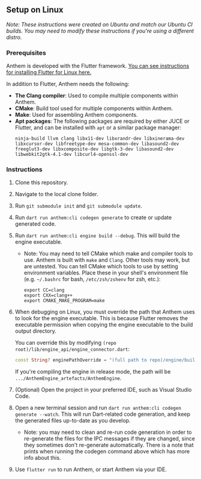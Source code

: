 ## Setup on Linux

_Note: These instructions were created on Ubuntu and match our Ubuntu CI builds. You may need to modify these  instructions if you're using a different distro._

### Prerequisites

Anthem is developed with the Flutter framework. [You can see instructions for installing Flutter for Linux here.](https://docs.flutter.dev/get-started/install/linux)

In addition to Flutter, Anthem needs the following:

- **The Clang compiler**: Used to compile multiple components within Anthem.
- **CMake**: Build tool used for multiple components within Anthem.
- **Make**: Used for assembling Anthem components.
- **Apt packages**: The following packages are required by either JUCE or Flutter, and can be installed with `apt` or a similar package manager:
    ```
    ninja-build llvm clang libx11-dev libxrandr-dev libxinerama-dev libxcursor-dev libfreetype-dev mesa-common-dev libasound2-dev freeglut3-dev libxcomposite-dev libgtk-3-dev libasound2-dev libwebkit2gtk-4.1-dev libcurl4-openssl-dev
    ```

### Instructions

1. Clone this repository.
2. Navigate to the local clone folder.
3. Run `git submodule init` and `git submodule update`.
4. Run `dart run anthem:cli codegen generate` to create or update generated code.
5. Run `dart run anthem:cli engine build --debug`. This will build the engine executable.
    - Note: You may need to tell CMake which make and compiler tools to use. Anthem is built with `make` and `Clang`. Other tools may work, but are untested. You can tell CMake which tools to use by setting environment variables. Place these in your shell's environment file (e.g. `~/.bashrc` for bash, `/etc/zsh/zshenv` for zsh, etc.):
        ```
        export CC=clang
        export CXX=clang++
        export CMAKE_MAKE_PROGRAM=make
        ```
6. When debugging on Linux, you must override the path that Anthem uses to look for the engine executable. This is because Flutter removes the executable permission when copying the engine executable to the build output directory.

    You can override this by modifying `(repo root)/lib/engine_api/engine_connector.dart`:
    ```dart
    const String? enginePathOverride = "(full path to repo)/engine/build/AnthemEngine_artefacts/Debug/AnthemEngine";
    ```

    If you're compiling the engine in release mode, the path will be `.../AnthemEngine_artefacts/AnthemEngine`.
7. (Optional) Open the project in your preferred IDE, such as Visual Studio Code.
8. Open a new terminal session and run `dart run anthem:cli codegen generate --watch`. This will run Dart-related code generation, and keep the generated files up-to-date as you develop.
   - Note: you may need to clean and re-run code generation in order to re-generate the files for the IPC messages if they are changed, since they sometimes don't re-generate automatically. There is a note that prints when running the codegen command above which has more info about this.
9. Use `flutter run` to run Anthem, or start Anthem via your IDE.
